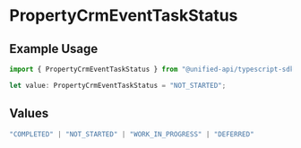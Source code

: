 # PropertyCrmEventTaskStatus

## Example Usage

```typescript
import { PropertyCrmEventTaskStatus } from "@unified-api/typescript-sdk/sdk/models/shared";

let value: PropertyCrmEventTaskStatus = "NOT_STARTED";
```

## Values

```typescript
"COMPLETED" | "NOT_STARTED" | "WORK_IN_PROGRESS" | "DEFERRED"
```